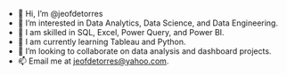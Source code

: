 - 👋 Hi, I’m @jeofdetorres
- 👀 I’m interested in Data Analytics, Data Science, and Data Engineering.
- 🌱 I am skilled in SQL, Excel, Power Query, and Power BI.
- 🌱 I am currently learning Tableau and Python. 
- 💞️ I’m looking to collaborate on data analysis and dashboard projects.
- 📫 Email me at jeofdetorres@yahoo.com.

<!---
jeofdetorres/jeofdetorres is a ✨ special ✨ repository because its `README.md` (this file) appears on your GitHub profile.
You can click the Preview link to take a look at your changes.
--->
